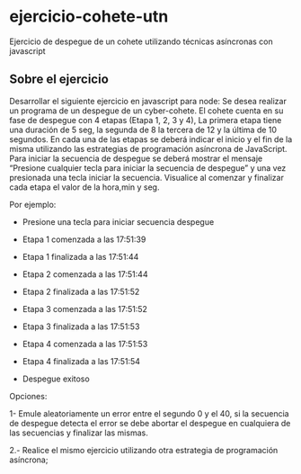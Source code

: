 # ejercicio-cohete-utn
Ejercicio de despegue de un cohete utilizando técnicas asíncronas con javascript

## Sobre el ejercicio

Desarrollar el siguiente ejercicio en javascript para node: Se desea realizar un programa de
un despegue de un cyber-cohete. El cohete cuenta en su fase de despegue con 4 etapas
(Etapa 1, 2, 3 y 4), La primera etapa tiene una duración de 5 seg, la segunda de 8 la tercera
de 12 y la última de 10 segundos. En cada una de las etapas se deberá indicar el inicio y el
fin de la misma utilizando las estrategias de programación asíncrona de JavaScript. Para
iniciar la secuencia de despegue se deberá mostrar el mensaje “Presione cualquier tecla
para iniciar la secuencia de despegue” y una vez presionada una tecla iniciar la secuencia.
Visualice al comenzar y finalizar cada etapa el valor de la hora,min y seg.


Por ejemplo:

- Presione una tecla para iniciar secuencia despegue
- Etapa 1 comenzada a las 17:51:39
- Etapa 1 finalizada a las 17:51:44

- Etapa 2 comenzada a las 17:51:44
- Etapa 2 finalizada a las 17:51:52

- Etapa 3 comenzada a las 17:51:52
- Etapa 3 finalizada a las 17:51:53

- Etapa 4 comenzada a las 17:51:53
- Etapa 4 finalizada a las 17:51:54

- Despegue exitoso

Opciones:

1- Emule aleatoriamente un error entre el segundo 0 y el 40, si la secuencia de despegue
detecta el error se debe abortar el despegue en cualquiera de las secuencias y finalizar las
mismas.

2.- Realice el mismo ejercicio utilizando otra estrategia de programación asíncrona;
